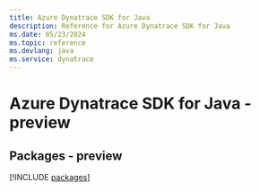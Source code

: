 ```yaml
---
title: Azure Dynatrace SDK for Java
description: Reference for Azure Dynatrace SDK for Java
ms.date: 05/23/2024
ms.topic: reference
ms.devlang: java
ms.service: dynatrace
---
```

# Azure Dynatrace SDK for Java - preview
## Packages - preview
[!INCLUDE [packages](dynatrace-index.md)]